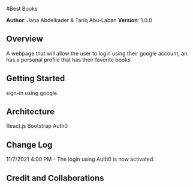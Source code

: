 #Best Books

**Author**: Jana Abdelkader & Tariq Abu-Laban
**Version**: 1.0.0

## Overview
A webpage that will allow the user to login using their google account, an has a personal profile that has their favorite books.


## Getting Started
sign-in using google.

## Architecture
React.js
Bootstrap
Auth0

## Change Log

11/7/2021 4:00 PM - The login using Auth0 is now activated. 

## Credit and Collaborations
